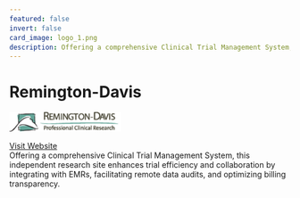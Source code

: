 ```yaml
---
featured: false
invert: false
card_image: logo_1.png
description: Offering a comprehensive Clinical Trial Management System, this independent research site enhances trial efficiency and collaboration by integrating with EMRs, facilitating remote data audits, and optimizing billing transparency.
---
```


# Remington-Davis
<img src="logo_1.png" alt="Logo" style="max-width: 200px; height: auto;">

<a href="https://www.remdavis.com/news/clinical-trial-management-system">Visit Website</a>  
Offering a comprehensive Clinical Trial Management System, this independent research site enhances trial efficiency and collaboration by integrating with EMRs, facilitating remote data audits, and optimizing billing transparency.
